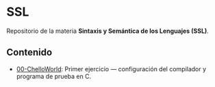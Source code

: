 # SSL

Repositorio de la materia **Sintaxis y Semántica de los Lenguajes (SSL)**.

## Contenido
- [00-ChelloWorld](./00-ChelloWorld): Primer ejercicio — configuración del compilador y programa de prueba en C.
